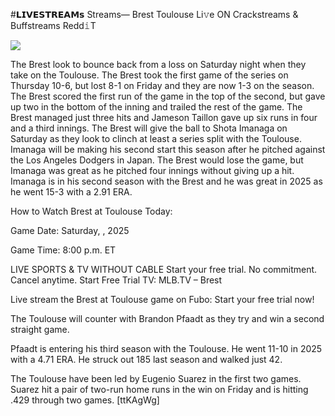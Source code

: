#𝗟𝗜𝗩𝗘𝗦𝗧𝗥𝗘𝗔𝗠𝘀 Streams— Brest Toulouse Li𝚟e ON Crackstreams & Buffstreams Redd𝚒T  
  
  
[![](https://i.imgur.com/qSNzIqt.png)](https://movie.rssnews.media/XBbLpQvM.php)  
  
The Brest look to bounce back from a loss on Saturday night when they take on the Toulouse. The Brest took the first game of the series on Thursday 10-6, but lost 8-1 on Friday and they are now 1-3 on the season. The Brest scored the first run of the game in the top of the second, but gave up two in the bottom of the inning and trailed the rest of the game. The Brest managed just three hits and Jameson Taillon gave up six runs in four and a third innings. The Brest will give the ball to Shota Imanaga on Saturday as they look to clinch at least a series split with the Toulouse. Imanaga will be making his second start this season after he pitched against the Los Angeles Dodgers in Japan. The Brest would lose the game, but Imanaga was great as he pitched four innings without giving up a hit. Imanaga is in his second season with the Brest and he was great in 2025 as he went 15-3 with a 2.91 ERA.

How to Watch Brest at Toulouse Today:

Game Date: Saturday, , 2025

Game Time: 8:00 p.m. ET

LIVE SPORTS & TV WITHOUT CABLE
Start your free trial. No commitment. Cancel anytime.
Start Free Trial
TV: MLB.TV – Brest

Live stream the Brest at Toulouse game on Fubo: Start your free trial now!

The Toulouse will counter with Brandon Pfaadt as they try and win a second straight game.

Pfaadt is entering his third season with the Toulouse. He went 11-10 in 2025 with a 4.71 ERA. He struck out 185 last season and walked just 42.

The Toulouse have been led by Eugenio Suarez in the first two games. Suarez hit a pair of two-run home runs in the win on Friday and is hitting .429 through two games. [ttKAgWg]